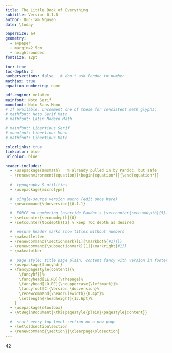 ```yaml
---
title: The Little Book of Everything
subtitle: Version 0.1.0
author: Duc-Tam Nguyen
date: \today

papersize: a4
geometry:
  - a4paper
  - margin=2.5cm
  - heightrounded
fontsize: 12pt

toc: true
toc-depth: 2
numbersections: false   # don't ask Pandoc to number
mathjax: true
equation-numbering: none

pdf-engine: xelatex
mainfont: Noto Serif
monofont: Noto Sans Mono
# If available, uncomment one of these for consistent math glyphs:
# mathfont: Noto Serif Math
# mathfont: Latin Modern Math

# mainfont: Libertinus Serif
# monofont: Libertinus Mono
# mathfont: Libertinus Math

colorlinks: true
linkcolor: blue
urlcolor: blue

header-includes:
  - \usepackage{amsmath}   % already pulled in by Pandoc, but safe
  - \renewenvironment{equation}{\begin{equation*}}{\end{equation*}}
  
  #  typography & utilities 
  - \usepackage{microtype}

  #  single-source version macro (edit once here) 
  - \newcommand{\docversion}{0.1.1}

  #  FORCE no numbering (override Pandoc's \setcounter{secnumdepth}{5}) 
  - \setcounter{secnumdepth}{0}
  - \setcounter{tocdepth}{2} % keep TOC depth as desired

  #  ensure header marks show titles without numbers 
  - \makeatletter
  - \renewcommand{\sectionmark}[1]{\markboth{#1}{}}
  - \renewcommand{\subsectionmark}[1]{\markright{#1}}
  - \makeatother

  #  page style: title page plain, content fancy with version in footer 
  - \usepackage{fancyhdr}
  - \fancypagestyle{content}{%
      \fancyhf{}%
      \fancyhead[LE,RO]{\thepage}%
      \fancyhead[LO,RE]{\nouppercase{\leftmark}}%
      \fancyfoot[C]{Version \docversion}%
      \renewcommand{\headrulewidth}{0.4pt}%
      \setlength{\headheight}{13.6pt}%
    }
  - \usepackage{etoolbox}
  - \AtBeginDocument{\thispagestyle{plain}\pagestyle{content}}

  #  start every top-level section on a new page 
  - \let\oldsection\section
  - \renewcommand{\section}{\clearpage\oldsection}
---
```


42